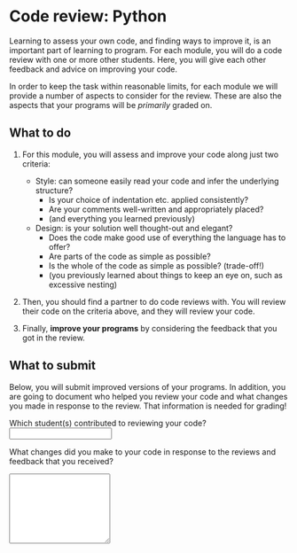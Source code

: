 # Code review: Python

Learning to assess your own code, and finding ways to improve it, is an important part of learning to program. For each module, you will do a code review with one or more other students. Here, you will give each other feedback and advice on improving your code.

In order to keep the task within reasonable limits, for each module we will provide a number of aspects to consider for the review. These are also the aspects that your programs will be *primarily* graded on.

## What to do

1.  For this module, you will assess and improve your code along just two criteria:

    - Style: can someone easily read your code and infer the underlying structure?
	    - Is your choice of indentation etc. applied consistently?
	    - Are your comments well-written and appropriately placed?
	    - (and everything you learned previously)
    - Design: is your solution well thought-out and elegant?
	    - Does the code make good use of everything the language has to offer?
	    - Are parts of the code as simple as possible?
	    - Is the whole of the code as simple as possible? (trade-off!)
	    - (you previously learned about things to keep an eye on, such as excessive nesting)

2.  Then, you should find a partner to do code reviews with. You will review their code on the criteria above, and they will review your code.

3.  Finally, **improve your programs** by considering the feedback that you got in the review.

## What to submit

Below, you will submit improved versions of your programs. In addition, you are going to document who helped you review your code and what changes you made in response to the review. That information is needed for grading!

Which student(s) contributed to reviewing your code?
<input name="form[reviewers]" type="text" required>

What changes did you make to your code in response to the reviews and feedback that you received?
<textarea name="form[changes]" rows="8" required></textarea>
